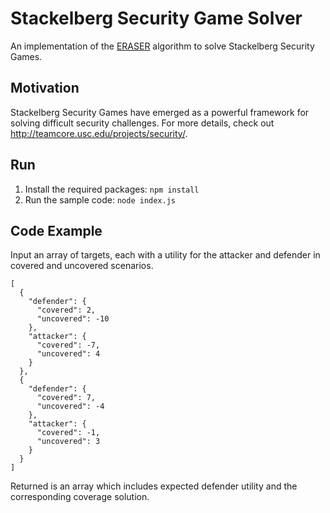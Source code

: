 # Stackelberg Security Game Solver

An implementation of the [ERASER](http://teamcore.usc.edu/papers/2009/aamas-09-industry.pdf) algorithm to solve Stackelberg Security Games. 

## Motivation

Stackelberg Security Games have emerged as a powerful framework for solving difficult security challenges. For more details, check out http://teamcore.usc.edu/projects/security/. 

## Run

1. Install the required packages: `npm install`
1. Run the sample code: `node index.js`

## Code Example

Input an array of targets, each with a utility for the attacker and defender in covered and uncovered scenarios.

    [
      {
        "defender": {
          "covered": 2,
          "uncovered": -10
        },
        "attacker": {
          "covered": -7,
          "uncovered": 4
        }
      },
      {
        "defender": {
          "covered": 7,
          "uncovered": -4
        },
        "attacker": {
          "covered": -1,
          "uncovered": 3
        }
      }
    ]

Returned is an array which includes expected defender utility and the corresponding coverage solution.
